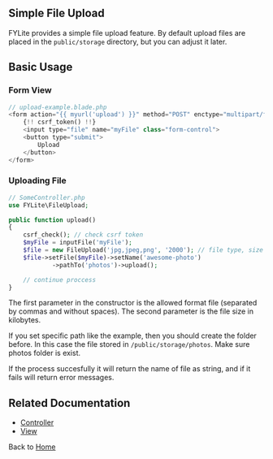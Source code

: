 ## Simple File Upload

FYLite provides a simple file upload feature. By default upload files are placed in the `public/storage` directory, but you can adjust it later.

## Basic Usage

### Form View
```php
// upload-example.blade.php
<form action="{{ myurl('upload') }}" method="POST" enctype="multipart/form-data">
    {!! csrf_token() !!} 
    <input type="file" name="myFile" class="form-control">
    <button type="submit">
        Upload
    </button>
</form>
```

### Uploading File
```php
// SomeController.php
use FYLite\FileUpload;

public function upload()
{
    csrf_check(); // check csrf token
    $myFile = inputFile('myFile');
    $file = new FileUpload('jpg,jpeg,png', '2000'); // file type, size in Kilobytes
    $file->setFile($myFile)->setName('awesome-photo')
            ->pathTo('photos')->upload();

    // continue proccess
}
```
The first parameter in the constructor is the allowed format file (separated by commas and without spaces). The second parameter is the file size in kilobytes.

If you set specific path like the example, then you should create the folder before. In this case the file stored in `/public/storage/photos`. Make sure photos folder is exist.

If the process succesfully it will return the name of file as string, and if it fails will return error messages.

## Related Documentation
* [Controller](https://github.com/biobii/fylite/blob/master/docs/controller.md)
* [View](https://github.com/biobii/fylite/blob/master/docs/view.md)

Back to [Home](https://github.com/biobii/fylite)


